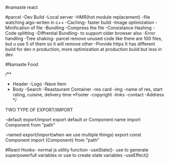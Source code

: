 #namaste react

#parcel
-Dev Build
-Local server
-HMR(hot module replacement)
-file watching algo-writen in c++
-Caching- faster build
-Image optimization
-Minification of file
-Bundling
-Compress the file
-Consistance Hashing
-Code splitting
-Diffrential Bundling- to support older browser also
-Error handling
-Tree shaking- parcel remove unused code like there are 100 files, but u use 5 of them so it will remove other
-Provide https
It has different build for dev n production, more optimization at production build but less in dev

#Namaste Food

/**
 * Header
 -Logo
 -Nave Item
 * Body
 -Search
 -Reastaurant Container
   -res card
     -img
     -name of res, start rating, cuisine, delivery time 
 *Footer
 -copyright
 -links
 -contact
 -Address
 */

 TWO TYPE OF EXPORT/IMPORT

-default export/import
 export default <name of variable>or Component name
 import Component from "path"

 -named export/import(when we use multiple things)
 export const Component
 import {Component} from "path"

 #React Hooks- normal js utility function
 -useState()- use to generate superpowerfull variables or use to create state variables
 -useEffect()
